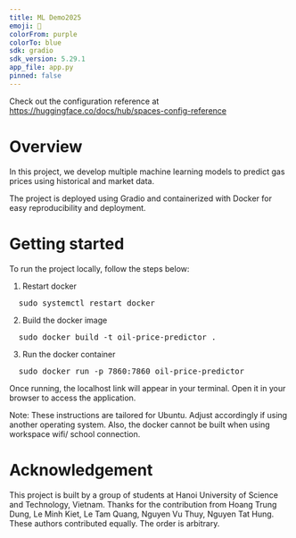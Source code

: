 ```yaml
---
title: ML Demo2025
emoji: 🐠
colorFrom: purple
colorTo: blue
sdk: gradio
sdk_version: 5.29.1
app_file: app.py
pinned: false
---
```


Check out the configuration reference at https://huggingface.co/docs/hub/spaces-config-reference

# Overview
In this project, we develop multiple machine learning models to predict gas prices using historical and market data.

The project is deployed using Gradio and containerized with Docker for easy reproducibility and deployment.

# Getting started 
To run the project locally, follow the steps below:

1. Restart docker
<pre>
  sudo systemctl restart docker
</pre>

2. Build the docker image
<pre>
  sudo docker build -t oil-price-predictor .
</pre>

3. Run the docker container
<pre>
  sudo docker run -p 7860:7860 oil-price-predictor
</pre>

Once running, the localhost link will appear in your terminal. Open it in your browser to access the application.

Note: These instructions are tailored for Ubuntu. Adjust accordingly if using another operating system. Also, the docker cannot be built when using workspace wifi/ school connection.

# Acknowledgement
This project is built by a group of students at Hanoi University of Science and Technology, Vietnam. Thanks for the contribution from Hoang Trung Dung, Le Minh Kiet, Le Tam Quang, Nguyen Vu Thuy, Nguyen Tat Hung. These authors contributed equally. The order is arbitrary.
